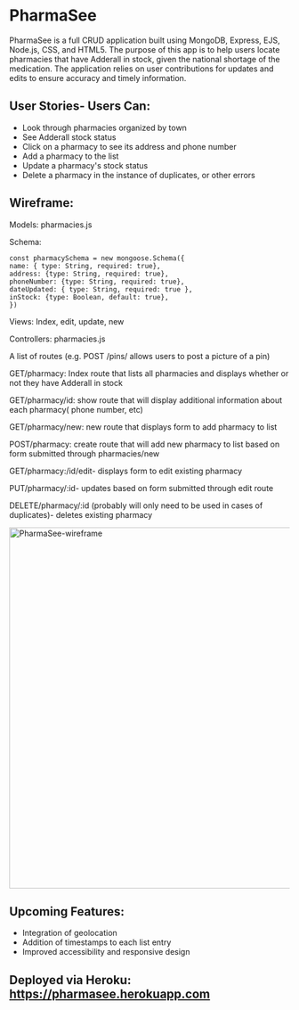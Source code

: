 # PharmaSee
PharmaSee is a full CRUD application built using MongoDB, Express, EJS, Node.js, CSS, and HTML5. The purpose of this app is to help users locate pharmacies that have Adderall in stock, given the national shortage of the medication. The application relies on user contributions for updates and edits to ensure accuracy and timely information.

##  User Stories- Users Can:

* Look through pharmacies organized by town
* See Adderall stock status
* Click on a pharmacy to see its address and phone number
* Add a pharmacy to the list
* Update a pharmacy's stock status
* Delete a pharmacy in the instance of duplicates, or other errors

##  Wireframe:


Models: pharmacies.js

Schema:
```
const pharmacySchema = new mongoose.Schema({
name: { type: String, required: true},
address: {type: String, required: true},
phoneNumber: {type: String, required: true},
dateUpdated: { type: String, required: true },
inStock: {type: Boolean, default: true},
})
```

Views: Index, edit, update, new

Controllers: pharmacies.js

A list of routes (e.g. POST /pins/ allows users to post a picture of a pin)

GET/pharmacy: Index route that lists all pharmacies and displays whether or not they have Adderall in stock

GET/pharmacy/id: show route that will display additional information about each pharmacy( phone number, etc)

GET/pharmacy/new: new route that displays form to add pharmacy to list

POST/pharmacy: create route that will add new pharmacy to list based on form submitted through pharmacies/new

GET/pharmacy:/id/edit- displays form to edit existing pharmacy

PUT/pharmacy/:id- updates based on form submitted through edit route

DELETE/pharmacy/:id (probably will only need to be used in cases of duplicates)- deletes existing pharmacy

<img width="648" alt="PharmaSee-wireframe" src="https://media.git.generalassemb.ly/user/46358/files/1dcedaa2-9256-4fc1-99b5-6d8eccb4fa89">



##  Upcoming Features: 
* Integration of geolocation 
* Addition of timestamps to each list entry 
* Improved accessibility and responsive design


##  Deployed via Heroku: https://pharmasee.herokuapp.com

